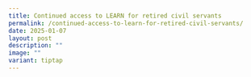 ```yaml
---
title: Continued access to LEARN for retired civil servants
permalink: /continued-access-to-learn-for-retired-civil-servants/
date: 2025-01-07
layout: post
description: ""
image: ""
variant: tiptap
---
```

